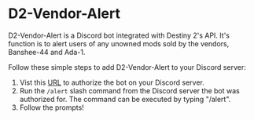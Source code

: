 # D2-Vendor-Alert

D2-Vendor-Alert is a Discord bot integrated with Destiny 2's API. It's function is to alert users of any unowned mods sold by the vendors, Banshee-44 and Ada-1.

Follow these simple steps to add D2-Vendor-Alert to your Discord server:
  
  1. Vist this [URL](https://discord.com/api/oauth2/authorize?client_id=1074875161968398376&permissions=2048&scope=bot%20applications.commands) to authorize the bot on your Discord server.
  2. Run the `/alert` slash command from the Discord server the bot was authorized for. The command can be executed by typing "/alert".
  3. Follow the prompts!

